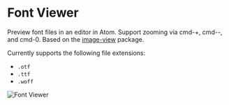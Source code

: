 # Font Viewer

Preview font files in an editor in Atom. Support zooming via cmd-+, cmd--, and cmd-0. Based on the [image-view](https://github.com/atom/image-view) package.

Currently supports the following file extensions:

- `.otf`
- `.ttf`
- `.woff`

![Font Viewer](http://i.imgur.com/H9m8ZfP.png)
